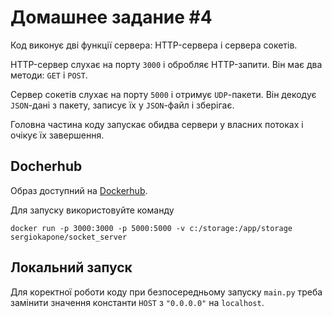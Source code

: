 # Домашнее задание #4

Код виконує дві функції сервера: HTTP-сервера і сервера сокетів.

HTTP-сервер слухає на порту `3000` і обробляє HTTP-запити. Він має два методи: `GET` і `POST`.

Сервер сокетів слухає на порту `5000` і отримує `UDP`-пакети. Він декодує `JSON`-дані з пакету, записує їх у `JSON`-файл і зберігає.

Головна частина коду запускає обидва сервери у власних потоках і очікує їх завершення.

## Docherhub

Образ доступний на [Dockerhub](https://hub.docker.com/repository/docker/sergiokapone/socket_server/general).

Для запуску використовуйте команду

`docker run -p 3000:3000 -p 5000:5000 -v c:/storage:/app/storage sergiokapone/socket_server`

## Локальний запуск

Для коректної роботи коду при безпосередньому запуску `main.py` треба замінити значення константи `HOST` з `"0.0.0.0"` на `localhost`.
